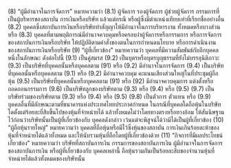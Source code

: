 (8) “ผู้มีอำนาจในการจัดการ” หมายความว่า
(8.1) ผู้จัดการ รองผู้จัดการ ผู้ช่วยผู้จัดการ กรรมการที่เป็นผู้บริหารของสถาบัน
การเงินหรือบริษัท แล้วแต่กรณี หรือผู้ซึ่งมีตำแหน่งเทียบเท่าที่เรียกชื่ออย่างอื่น
(8.2) บุคคลซึ่งสถาบันการเงินหรือบริษัททำสัญญาให้มีอำนาจในการบริหารงาน
ทั้งหมดหรือบางส่วน หรือ
(8.3) บุคคลที่ตามพฤติการณ์มีอำนาจควบคุมหรือครอบงำผู้จัดการหรือกรรมการ
หรือการจัดการของสถาบันการเงินหรือบริษัท ให้ปฏิบัติตามคำสั่งของตนในการกำหนดนโยบาย
หรือการดำเนินงานของสถาบันการเงินหรือบริษัท
(9) “ผู้ที่เกี่ยวข้อง” หมายความว่า บุคคลที่มีความสัมพันธ์กับอีกบุคคลหนึ่งในลักษณะ
ดังต่อไปนี้
(9.1) เป็นคู่สมรส
(9.2) เป็นบุตรหรือบุตรบุญธรรมที่ยังไม่บรรลุนิติภาวะ
(9.3) เป็นบริษัทที่บุคคลนั้นหรือบุคคลตาม (91) หรือ (9.2) มีอำนาจในการจัดการ
(9.4) เป็นบริษัทที่บุคคลนั้นหรือบุคคลตาม (9.1) หรือ (9.2) มีอำนาจควบคุม
คะแนนเสียงส่วนใหญ่ในที่ประชุมผู้ถือหุ้น
(9.5) เป็นบริษัทที่บุคคลนั้นหรือบุคคลตาม (91) หรือ (92) มีอำนาจควบคุมการ
แต่งตั้งหรือถอดถอนกรรมการ
(9.6) เป็นบริษัทลูกของบริษัทตาม (9.3) หรือ (9.4) หรือ (9.5)
(9.7) เป็นบริษัทร่วมของบริษัทตาม (9.3) หรือ (9.4) หรือ (9.5)
(9.8) เป็นตัวการ ตัวแทน หรือ
(9.9) บุคคลอื่นที่มีลักษณะตามที่ธนาคารแห่งประเทศไทยประกาศกำหนด
ในกรณีที่บุคคลใดถือหุ้นในบริษัทใดตั้งแต่ร้อยละยี่สิบขึ้นไปของหุ้นที่จำหน่ายได้
แล้วทั้งหมดไม่ว่าโดยทางตรงหรือทางอ้อม ให้สันนิษฐานไว้ก่อนว่าบริษัทนั้นเป็นผู้ที่เกี่ยวข้องกับ
บุคคลดังกล่าว เว้นแต่จะพิสูจน์ได้ว่ามิได้เป็นผู้ที่เกี่ยวข้อง
(10) “ผู้ถือหุ้นรายใหญ่” หมายความว่า บุคคลที่ถือหุ้นหรือมีไว้ซึ่งหุ้นของสถาบัน
การเงินเกินร้อยละห้าของหุ้นที่จำหน่ายได้แล้วทั้งหมด และให้นับรวมหุ้นที่ถือโดยผู้ที่เกี่ยวข้องด้วย
(11) “กิจการที่มีผลประโยชน์เกี่ยวข้อง” หมายความว่า บริษัทที่สถาบันการเงิน
กรรมการของสถาบันการเงิน ผู้มีอำนาจในการจัดการของสถาบันการเงิน หรือผู้ที่เกี่ยวข้องกับ
บุคคลเหล่านี้ ถือหุ้นรวมกันเป็นร้อยละสิบของจำนวนหุ้นที่จำหน่ายได้แล้วทั้งหมดของบริษัทนั้น
